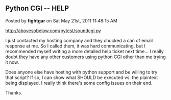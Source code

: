 ## Python CGI -- HELP
Posted by **fightgar** on Sat May 21st, 2011 11:48:15 AM

<!-- m --><a class="postlink" href="http://abovesobelow.com/pytest/soundcgi.py">http://abovesobelow.com/pytest/soundcgi.py</a><!-- m -->

I just contacted my hosting company and they chucked a can of email response at me.
So I called them, it was hard communicating, but I recommended myself writing a more detailed help ticket next time... I really doubt they have any other customers using python CGI other than me trying it now.

Does anyone else have hosting with python support and be willing to try that script?
If so, I can show what SHOULD be executed vs. the plaintext being displayed.  I really think there's some config issues on their end.

Thanks.
